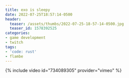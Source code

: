 ```yaml
---
title: exo is sleepy
date: 2022-07-25T18:57:14-0500
header:
  teaser: /assets/thumbs/2022-07-25-18-57-14-0500.jpg
  teaser_id: 1578392525
categories:
- game development
- twitch
tags:
- 'code: rust'
- flambe
---
```

{% include video id="734089305" provider="vimeo" %}

